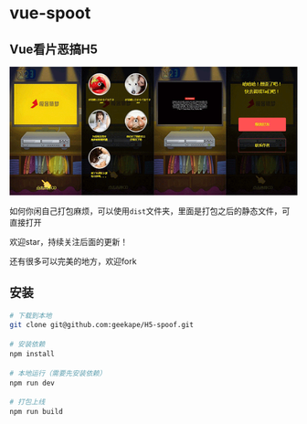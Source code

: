 # vue-spoot

## Vue看片恶搞H5
![H5展示图](./src/assets/spoof.png)

如何你闲自己打包麻烦，可以使用`dist`文件夹，里面是打包之后的静态文件，可直接打开

欢迎star，持续关注后面的更新！

还有很多可以完美的地方，欢迎fork




## 安装
``` bash
# 下载到本地
git clone git@github.com:geekape/H5-spoof.git

# 安装依赖
npm install

# 本地运行（需要先安装依赖）
npm run dev

# 打包上线
npm run build

```
